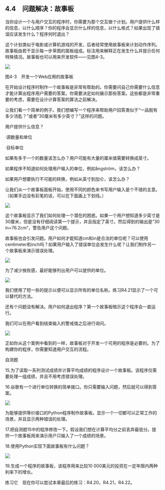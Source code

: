    

## 4.4　问题解决：故事板

当你设计一个与用户交互的程序时，你需要为那个交互做个计划。用户提供什么样的信息，以什么顺序？你的程序会显示什么样的信息，以什么格式？如果出现了错误应该发生什么？程序何时退出？

这个计划类似于电影或计算机游戏的开发，后者经常使用故事板来计划动作序列。故事板由若干显示每一步草图的面板组成。标注用来解释正在发生什么并提示任何特殊情况。故事板也可以用来开发软件——见图4-3。

![](0-Assets/Epubook/程序员编程语言经典合集（计算机科学丛书5册套装），javapython编程语言含经典教材龙书《编译原理》%20(Bruce%20Eckel%20%20Alfred%20V.%20Aho%20%20Monica%20S.%20Lam%20etc.)%20(Z-Library)/images/image05930.jpeg)

图4-3　开发一个Web应用的故事板

在开始设计程序时制作一个故事板是非常有帮助的。你需要问自己你需要什么信息才能计算出程序用户需要的答案。你需要决定如何展示那些答案。这些都是非常重要的考虑，需要在设计计算答案的算法之前解决。

让我们看一个简单的例子。我们想编写一个程序来帮助用户回答类似于“一品脱有多少汤匙？”或者“30厘米有多少英寸？”这样的问题。

用户提供什么信息？

·源数量和单位

·目标单位

如果有多于一个的数量该怎么办？用户可能有大量的厘米值需要转换成英寸。

如果程序不知道如何处理用户输入的单位，例如ångström，该怎么办？

如果用户想要执行不可能的转换，例如从英寸到加仑，该怎么办？

让我们从一个故事板面板开始，使用不同的颜色来书写用户输入是个不错的主意。（如果手边没有彩笔的话，可以在下面画上下划线。）

![](0-Assets/Epubook/程序员编程语言经典合集（计算机科学丛书5册套装），javapython编程语言含经典教材龙书《编译原理》%20(Bruce%20Eckel%20%20Alfred%20V.%20Aho%20%20Monica%20S.%20Lam%20etc.)%20(Z-Library)/images/image05931.jpeg)

这个故事板显示了我们如何处理一个潜在的困惑。如果一个用户想知道多少英寸是30厘米，但是没有仔细阅读第一个提示，并且指定了英寸。然后得到的输出是“30 in=76.2cm”，警告用户这个问题。

故事板也会引发问题。用户如何才能知道cm和in是合法的单位呢？可以使用centimeter和inch吗？如果用户输入了错误单位会发生什么呢？让我们制作另一个故事板来演示错误处理。

![](0-Assets/Epubook/程序员编程语言经典合集（计算机科学丛书5册套装），javapython编程语言含经典教材龙书《编译原理》%20(Bruce%20Eckel%20%20Alfred%20V.%20Aho%20%20Monica%20S.%20Lam%20etc.)%20(Z-Library)/images/image05932.jpeg)

为了减少挫败感，最好能够列出用户可以提供的单位。

![](0-Assets/Epubook/程序员编程语言经典合集（计算机科学丛书5册套装），javapython编程语言含经典教材龙书《编译原理》%20(Bruce%20Eckel%20%20Alfred%20V.%20Aho%20%20Monica%20S.%20Lam%20etc.)%20(Z-Library)/images/image05933.jpeg)

我们使用了短一些的提示以便可以显示所有的单位名称。练习R4.21显示了一个可以替代的方法。

还有个问题没有解决。用户如何退出程序？第一个故事板暗示这个程序会一直运行。

我们可以在用户看到结束输入的警戒值之后进行询问。

![](0-Assets/Epubook/程序员编程语言经典合集（计算机科学丛书5册套装），javapython编程语言含经典教材龙书《编译原理》%20(Bruce%20Eckel%20%20Alfred%20V.%20Aho%20%20Monica%20S.%20Lam%20etc.)%20(Z-Library)/images/image05934.jpeg)

正如你从这个案例中看到的一样，故事板对于开发一个可用的程序是必要的。为了构建你的程序，你需要知道用户交互的流程。

自测题

15.为了读取一系列测试成绩并计算平均成绩的程序设计一个故事板。该程序仅需要处理一组成绩，并且不用考虑错误处理。

16.谷歌有一个进行单位转换的简单接口。你只需要输入问题，然后就可以得到答案。

![](0-Assets/Epubook/程序员编程语言经典合集（计算机科学丛书5册套装），javapython编程语言含经典教材龙书《编译原理》%20(Bruce%20Eckel%20%20Alfred%20V.%20Aho%20%20Monica%20S.%20Lam%20etc.)%20(Z-Library)/images/image05935.jpeg)

为能够提供等价接口的Python程序制作故事板。显示一个一切都可以正常工作的场景，并且显示两种错误的处理。

17.把自测题15中的程序修改一下。假设我们想在计算平均分之前丢弃最低分。提供一个故事板用来演示用户只输入了一个成绩的场景。

18.使用Python实现下面故事板有什么问题？

![](0-Assets/Epubook/程序员编程语言经典合集（计算机科学丛书5册套装），javapython编程语言含经典教材龙书《编译原理》%20(Bruce%20Eckel%20%20Alfred%20V.%20Aho%20%20Monica%20S.%20Lam%20etc.)%20(Z-Library)/images/image05936.jpeg)

19.生成一个程序的故事板，该程序用来比较10 000美元的投资在一定年限内两种利率下的增长。

练习它　现在你可以尝试本章最后的练习：R4.20，R4.21，R4.22。